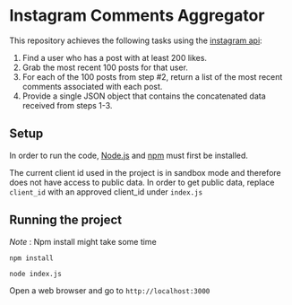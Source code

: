 # Instagram Comments Aggregator

This repository achieves the following tasks using the [instagram api](https://www.instagram.com/developer/):

 1.  Find a user who has a post with at least 200 likes.
 2.  Grab the most recent 100 posts for that user.
 3.  For each of the 100 posts from step #2, return a list of the most recent comments associated with each post.
 4.  Provide a single JSON object that contains the concatenated data received from steps 1-3.

## Setup
In order to run the code, [Node.js](https://nodejs.org/en/) and [npm](https://www.npmjs.com/) must first be installed.

The current client id used in the project is in sandbox mode and therefore does not have access to public data. In order to get public data, replace `client_id` with an approved client_id under `index.js`


## Running the project

<i>Note</i> : Npm install might take some time
```
npm install

node index.js
```
Open a web browser and go to `http://localhost:3000`
